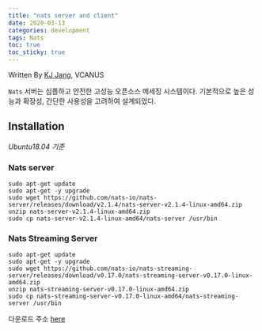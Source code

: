 ```yaml
---
title: "nats server and client"
date: 2020-03-13
categories: development
tags: Nats
toc: true
toc_sticky: true
---
```


Written By [KJ Jang](https://github.com/jjangchan), VCANUS

`Nats` 서버는 심플하고 안전한 고성능 오픈소스 메세징 시스템이다. 기본적으로 높은 성능과 확장성, 간단한 사용성을 고려하여 설계되었다.

## Installation
_Ubuntu18.04 기준_

### Nats server
```
sudo apt-get update
sudo apt-get -y upgrade
sudo wget https://github.com/nats-io/nats-server/releases/download/v2.1.4/nats-server-v2.1.4-linux-amd64.zip
unzip nats-server-v2.1.4-linux-amd64.zip
sudo cp nats-server-v2.1.4-linux-amd64/nats-server /usr/bin
```

### Nats Streaming Server
```
sudo apt-get update
sudo apt-get -y upgrade
sudo wget https://github.com/nats-io/nats-streaming-server/releases/download/v0.17.0/nats-streaming-server-v0.17.0-linux-amd64.zip
unzip nats-streaming-server-v0.17.0-linux-amd64.zip
sudo cp nats-streaming-server-v0.17.0-linux-amd64/nats-streaming-server /usr/bin
```
다운로드 주소 [here](https://nats.io/download/)